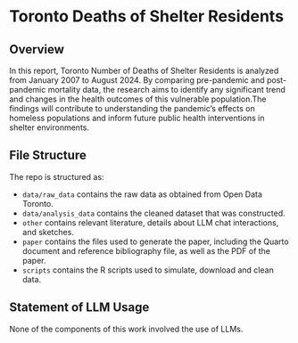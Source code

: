 # Toronto Deaths of Shelter Residents

## Overview

In this report, Toronto Number of Deaths of Shelter Residents is analyzed from January 2007 to August 2024. By comparing pre-pandemic and post-pandemic mortality data, the research aims to identify any significant trend and changes in the health outcomes of this vulnerable population.The findings will contribute to understanding the pandemic’s effects on homeless populations and inform future public health interventions in shelter environments.

## File Structure

The repo is structured as:

-   `data/raw_data` contains the raw data as obtained from Open Data Toronto.
-   `data/analysis_data` contains the cleaned dataset that was constructed.
-   `other` contains relevant literature, details about LLM chat interactions, and sketches.
-   `paper` contains the files used to generate the paper, including the Quarto document and reference bibliography file, as well as the PDF of the paper. 
-   `scripts` contains the R scripts used to simulate, download and clean data.

## Statement of LLM Usage

None of the components of this work involved the use of LLMs. 

